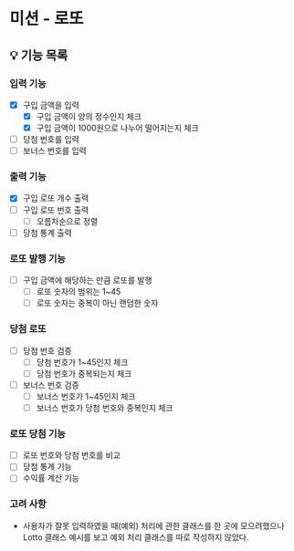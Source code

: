 # 미션 - 로또

## 💡 기능 목록

### 입력 기능
- [x] 구입 금액을 입력
  - [x] 구입 금액이 양의 정수인지 체크
  - [x] 구입 금액이 1000원으로 나누어 떨어지는지 체크
- [ ] 당첨 번호를 입력
- [ ] 보너스 번호를 입력

### 출력 기능
- [x] 구입 로또 개수 출력
- [ ] 구입 로또 번호 출력
    - [ ] 오름차순으로 정렬
- [ ] 당첨 통계 출력

### 로또 발행 기능
- [ ] 구입 금액에 해당하는 만큼 로또를 발행
    - [ ] 로또 숫자의 범위는 1~45
    - [ ] 로또 숫자는 중복이 아닌 랜덤한 숫자

### 당첨 로또
- [ ] 당첨 번호 검증
    - [ ] 당첨 번호가 1~45인지 체크
    - [ ] 당첨 번호가 중복되는지 체크
- [ ] 보너스 번호 검증
    - [ ] 보너스 번호가 1~45인지 체크
    - [ ] 보너스 번호가 당첨 번호와 중복인지 체크

### 로또 당첨 기능
- [ ] 로또 번호와 당첨 번호를 비교
- [ ] 당첨 통계 기능
- [ ] 수익률 계산 기능

### 고려 사항
- 사용자가 잘못 입력하였을 때(예외) 처리에 관한 클래스를 한 곳에 모으려했으나 Lotto 클래스 예시를 보고 예외 처리 클래스를 따로 작성하지 않았다.